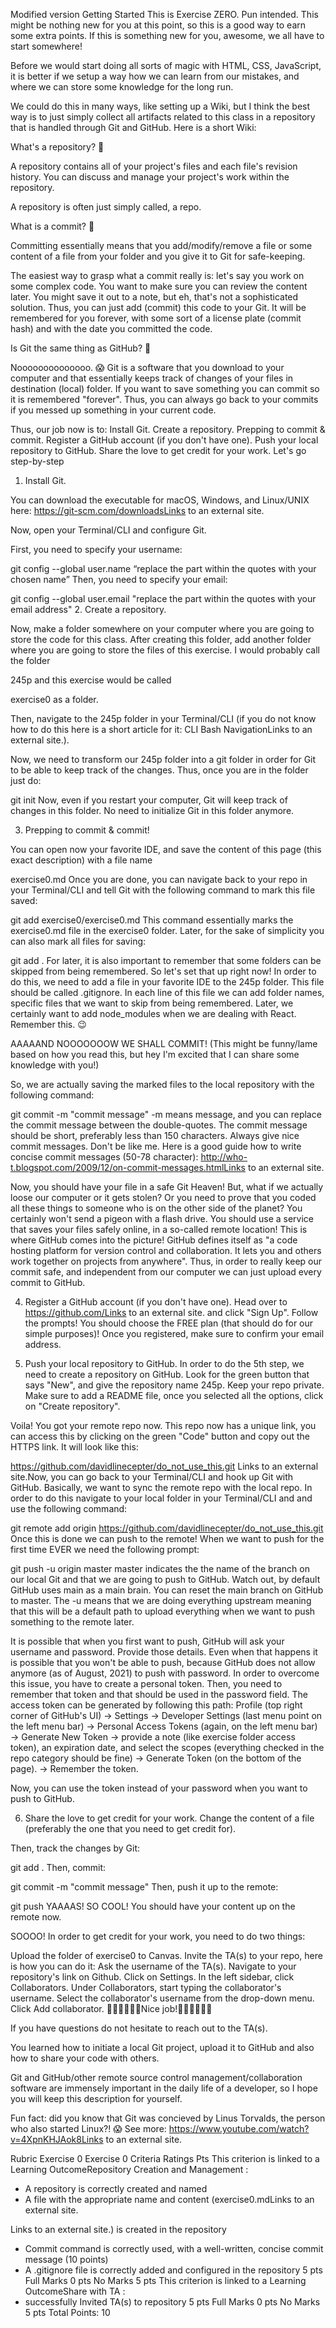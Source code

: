 Modified version
Getting Started
This is Exercise ZERO. Pun intended. This might be nothing new for you at this point, so this is a good way to earn some extra points. If this is something new for you, awesome, we all have to start somewhere!

Before we would start doing all sorts of magic with HTML, CSS, JavaScript, it is better if we setup a way how we can learn from our mistakes, and where we can store some knowledge for the long run.

We could do this in many ways, like setting up a Wiki, but I think the best way is to just simply collect all artifacts related to this class in a repository that is handled through Git and GitHub. Here is a short Wiki:

What's a repository? 🧐

A repository contains all of your project's files and each file's revision history. You can discuss and manage your project's work within the repository.

A repository is often just simply called, a repo.

What is a commit? 🧐

Committing essentially means that you add/modify/remove a file or some content of a file from your folder and you give it to Git for safe-keeping.

The easiest way to grasp what a commit really is: let's say you work on some complex code. You want to make sure you can review the content later. You might save it out to a note, but eh, that's not a sophisticated solution. Thus, you can just add (commit) this code to your Git. It will be remembered for you forever, with some sort of a license plate (commit hash) and with the date you committed the code.

Is Git the same thing as GitHub? 🧐

Noooooooooooooo. 😱 Git is a software that you download to your computer and that essentially keeps track of changes of your files in destination (local) folder. If you want to save something you can commit so it is remembered "forever". Thus, you can always go back to your commits if you messed up something in your current code.

Thus, our job now is to:
Install Git.
Create a repository.
Prepping to commit & commit.
Register a GitHub account (if you don't have one).
Push your local repository to GitHub.
Share the love to get credit for your work.
Let's go step-by-step

1. Install Git.

You can download the executable for macOS, Windows, and Linux/UNIX here: https://git-scm.com/downloadsLinks to an external site.

Now, open your Terminal/CLI and configure Git.

First, you need to specify your username:

git config --global user.name “replace the part within the quotes with your chosen name”
Then, you need to specify your email:

git config --global user.email "replace the part within the quotes with your email address" 2. Create a repository.

Now, make a folder somewhere on your computer where you are going to store the code for this class. After creating this folder, add another folder where you are going to store the files of this exercise. I would probably call the folder

245p
and this exercise would be called

exercise0
as a folder.

Then, navigate to the 245p folder in your Terminal/CLI (if you do not know how to do this here is a short article for it: CLI Bash NavigationLinks to an external site.).

Now, we need to transform our 245p folder into a git folder in order for Git to be able to keep track of the changes. Thus, once you are in the folder just do:

git init
Now, even if you restart your computer, Git will keep track of changes in this folder. No need to initialize Git in this folder anymore.

3. Prepping to commit & commit!

You can open now your favorite IDE, and save the content of this page (this exact description) with a file name

exercise0.md
Once you are done, you can navigate back to your repo in your Terminal/CLI and tell Git with the following command to mark this file saved:

git add exercise0/exercise0.md
This command essentially marks the exercise0.md file in the exercise0 folder. Later, for the sake of simplicity you can also mark all files for saving:

git add .
For later, it is also important to remember that some folders can be skipped from being remembered. So let's set that up right now! In order to do this, we need to add a file in your favorite IDE to the 245p folder. This file should be called .gitignore. In each line of this file we can add folder names, specific files that we want to skip from being remembered. Later, we certainly want to add node_modules when we are dealing with React. Remember this. 😉

AAAAAND NOOOOOOOW WE SHALL COMMIT! (This might be funny/lame based on how you read this, but hey I'm excited that I can share some knowledge with you!)

So, we are actually saving the marked files to the local repository with the following command:

git commit -m "commit message"
-m means message, and you can replace the commit message between the double-quotes. The commit message should be short, preferably less than 150 characters. Always give nice commit messages. Don't be like me. Here is a good guide how to write concise commit messages (50-78 character): http://who-t.blogspot.com/2009/12/on-commit-messages.htmlLinks to an external site.

Now, you should have your file in a safe Git Heaven! But, what if we actually loose our computer or it gets stolen? Or you need to prove that you coded all these things to someone who is on the other side of the planet? You certainly won't send a pigeon with a flash drive. You should use a service that saves your files safely online, in a so-called remote location! This is where GitHub comes into the picture! GitHub defines itself as "a code hosting platform for version control and collaboration. It lets you and others work together on projects from anywhere". Thus, in order to really keep our commit safe, and independent from our computer we can just upload every commit to GitHub.

4. Register a GitHub account (if you don't have one).
   Head over to https://github.com/Links to an external site. and click "Sign Up". Follow the prompts! You should choose the FREE plan (that should do for our simple purposes)! Once you registered, make sure to confirm your email address.

5. Push your local repository to GitHub.
   In order to do the 5th step, we need to create a repository on GitHub. Look for the green button that says "New", and give the repository name 245p. Keep your repo private. Make sure to add a README file, once you selected all the options, click on "Create repository".

Voila! You got your remote repo now. This repo now has a unique link, you can access this by clicking on the green "Code" button and copy out the HTTPS link. It will look like this:

https://github.com/davidlinecepter/do_not_use_this.git
Links to an external site.Now, you can go back to your Terminal/CLI and hook up Git with GitHub. Basically, we want to sync the remote repo with the local repo. In order to do this navigate to your local folder in your Terminal/CLI and and use the following command:

git remote add origin https://github.com/davidlinecepter/do_not_use_this.git
Once this is done we can push to the remote! When we want to push for the first time EVER we need the following prompt:

git push -u origin master
master indicates the the name of the branch on our local Git and that we are going to push to GitHub. Watch out, by default GitHub uses main as a main brain. You can reset the main branch on GitHub to master. The -u means that we are doing everything upstream meaning that this will be a default path to upload everything when we want to push something to the remote later.

It is possible that when you first want to push, GitHub will ask your username and password. Provide those details. Even when that happens it is possible that you won't be able to push, because GitHub does not allow anymore (as of August, 2021) to push with password. In order to overcome this issue, you have to create a personal token. Then, you need to remember that token and that should be used in the password field. The access token can be generated by following this path: Profile (top right corner of GitHub's UI) → Settings → Developer Settings (last menu point on the left menu bar) → Personal Access Tokens (again, on the left menu bar) → Generate New Token → provide a note (like exercise folder access token), an expiration date, and select the scopes (everything checked in the repo category should be fine) → Generate Token (on the bottom of the page). → Remember the token.

Now, you can use the token instead of your password when you want to push to GitHub.

6. Share the love to get credit for your work.
   Change the content of a file (preferably the one that you need to get credit for).

Then, track the changes by Git:

git add .
Then, commit:

git commit -m "commit message"
Then, push it up to the remote:

git push
YAAAAS! SO COOL! You should have your content up on the remote now.

SOOOO! In order to get credit for your work, you need to do two things:

Upload the folder of exercise0 to Canvas.
Invite the TA(s) to your repo, here is how you can do it:
Ask the username of the TA(s).
Navigate to your repository's link on Github.
Click on Settings.
In the left sidebar, click Collaborators.
Under Collaborators, start typing the collaborator's username.
Select the collaborator's username from the drop-down menu.
Click Add collaborator.
🏴‍☠️🏴‍☠️🏴‍☠️Nice job!🏴‍☠️🏴‍☠️🏴‍☠️

If you have questions do not hesitate to reach out to the TA(s).

You learned how to initiate a local Git project, upload it to GitHub and also how to share your code with others.

Git and GitHub/other remote source control management/collaboration software are immensely important in the daily life of a developer, so I hope you will keep this description for yourself.

Fun fact: did you know that Git was concieved by Linus Torvalds, the person who also started Linux?! 😱 See more:
https://www.youtube.com/watch?v=4XpnKHJAok8Links to an external site.

Rubric
Exercise 0
Exercise 0
Criteria Ratings Pts
This criterion is linked to a Learning OutcomeRepository Creation and Management :

- A repository is correctly created and named
- A file with the appropriate name and content (exercise0.mdLinks to an external site.

Links to an external site.) is created in the repository

- Commit command is correctly used, with a well-written, concise commit message (10 points)
- A .gitignore file is correctly added and configured in the repository
  5 pts
  Full Marks
  0 pts
  No Marks
  5 pts
  This criterion is linked to a Learning OutcomeShare with TA :
- successfully Invited TA(s) to repository
  5 pts
  Full Marks
  0 pts
  No Marks
  5 pts
  Total Points: 10
